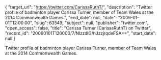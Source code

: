 {
  "target_url": "https://twitter.com/CarissaRuthT/", 
  "description": "Twitter profile of badminton player Carissa Turner, member of Team Wales at the 2014 Commonwealth Games.", 
  "end_date": null, 
  "date": "2006-01-01T12:00:00", 
  "slug": 63549, 
  "subject": null, 
  "publisher": "twitter.com", 
  "open_access": false, 
  "title": "Carissa Turner (CarissaRuthT) on Twitter", 
  "record_id": "20060101T120000/7/NlzzdlG/hJzzjrqdeFSA==", 
  "start_date": null
}

Twitter profile of badminton player Carissa Turner, member of Team Wales at the 2014 Commonwealth Games.